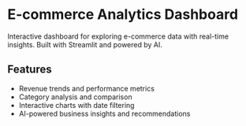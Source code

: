 # E-commerce Analytics Dashboard

Interactive dashboard for exploring e-commerce data with real-time insights. Built with Streamlit and powered by AI.

## Features

- Revenue trends and performance metrics
- Category analysis and comparison
- Interactive charts with date filtering
- AI-powered business insights and recommendations
